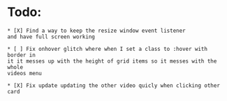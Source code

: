 # Todo:
    * [X] Find a way to keep the resize window event listener
    and have full screen working

    * [ ] Fix onhover glitch where when I set a class to :hover with border in
    it it messes up with the height of grid items so it messes with the whole
    videos menu

    * [X] Fix update updating the other video quicly when clicking other card
